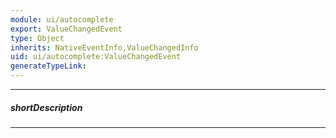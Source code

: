 ```yaml
---
module: ui/autocomplete
export: ValueChangedEvent
type: Object
inherits: NativeEventInfo,ValueChangedInfo
uid: ui/autocomplete:ValueChangedEvent
generateTypeLink: 
---
```

---
##### shortDescription
<!-- Description goes here -->

---
<!-- Description goes here -->